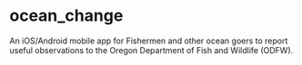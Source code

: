 # ocean_change

An iOS/Android mobile app for Fishermen and other ocean goers to report useful observations to the Oregon Department of Fish and Wildlife (ODFW).